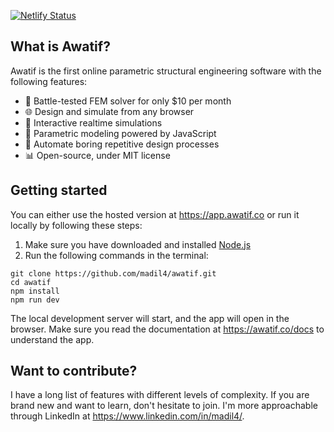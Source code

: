 [![Netlify Status](https://api.netlify.com/api/v1/badges/bbd7a065-cc1a-4f34-b0b7-cd45a48cb76a/deploy-status)](https://app.netlify.com/sites/awatif-app/deploys)

## What is Awatif?
Awatif is the first online parametric structural engineering software with the following features:
- 🚀 Battle-tested FEM solver for only $10 per month
- 🌐 Design and simulate from any browser
- 🏓 Interactive realtime simulations
- 🧱 Parametric modeling powered by JavaScript
- 🔧 Automate boring repetitive design processes
- 📊 Open-source, under MIT license

## Getting started
You can either use the hosted version at https://app.awatif.co or run it locally by following these steps:
 1. Make sure you have downloaded and installed [Node.js](https://nodejs.org/en)
 2. Run the following commands in the terminal:
```terminal
git clone https://github.com/madil4/awatif.git
cd awatif
npm install
npm run dev
```
The local development server will start, and the app will open in the browser. Make sure you read the documentation at https://awatif.co/docs to understand the app.

## Want to contribute?
I have a long list of features with different levels of complexity. If you are brand new and want to learn, don't hesitate to join. I'm more approachable through LinkedIn at https://www.linkedin.com/in/madil4/.
